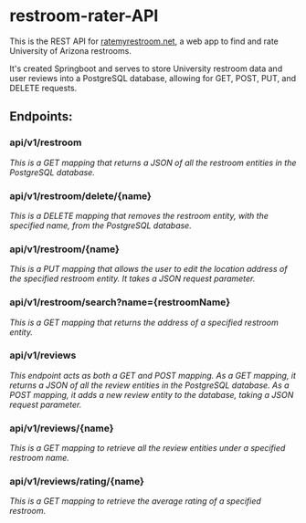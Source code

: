 # restroom-rater-API
This is the REST API for [ratemyrestroom.net](https://ratemyrestroom.net/), a web app to find and rate University of Arizona restrooms. 

It's created Springboot and serves to store University restroom data and user reviews into a PostgreSQL database, allowing for GET, POST, PUT, and DELETE requests.

## Endpoints:

### api/v1/restroom
_This is a GET mapping that returns a JSON of all the restroom entities in the PostgreSQL database._



### api/v1/restroom/delete/{name}

_This is a DELETE mapping that removes the restroom entity, with the specified name, from the PostgreSQL database._



### api/v1/restroom/{name}

_This is a PUT mapping that allows the user to edit the location address of the specified restroom entity. It takes a JSON request parameter._



### api/v1/restroom/search?name={restroomName}

_This is a GET mapping that returns the address of a specified restroom entity._



### api/v1/reviews

_This endpoint acts as both a GET and POST mapping. As a GET mapping, it returns a JSON of all the review entities in the PostgreSQL database.
As a POST mapping, it adds a new review entity to the database, taking a JSON request parameter._



### api/v1/reviews/{name}

_This is a GET mapping to retrieve all the review entities under a specified restroom name._

### api/v1/reviews/rating/{name}

_This is a GET mapping to retrieve the average rating of a specified restroom._

